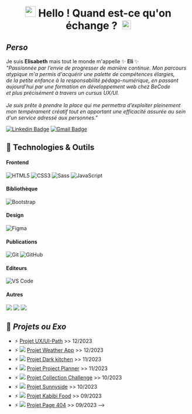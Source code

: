 # <h1 align="center"><img src="https://github.com/TheDudeThatCode/TheDudeThatCode/blob/master/Assets/Hi.gif" width="29px"> Hello ! Quand est-ce qu'on échange ? &nbsp;<img src="https://github.com/TheDudeThatCode/TheDudeThatCode/blob/master/Assets/Earth.gif" width="24px"></h1>

## **_Perso_**
Je suis **Elisabeth** mais tout le monde m'appelle ✨ **Eli** ✨ <br> 
_"Passionnée par l’envie de progresser de manière continue. Mon parcours atypique m'a permis d'acquérir une palette de compétences élargies,<br>
de la petite enfance à la responsabilité pédago-numérique, en passant aujourd’hui par une formation en développement web chez BeCode <br>
et plus précisément à travers un cursus UX/UI.<br> <br>
Je suis prête à prendre la place qui me permettra d’exploiter pleinement mon tempérament créatif tout en apportant une efficacité assurée au sein d'un service adressé aux personnes."_

[![Linkedin Badge](https://img.shields.io/badge/-eliLeyder-blue?style=flat&logo=Linkedin&logoColor=white&link=https://www.linkedin.com/in/elisabeth-leyder/)](https://www.linkedin.com/in/elisabeth-leyder/) 
[![Gmail Badge](https://img.shields.io/badge/-eli.leyder-c14438?style=flat&logo=Gmail&logoColor=white&link=mailto:eli.leyder@gmail.com)](mailto:eli.leyder@gmail.com)

## 🔧 Technologies & Outils

#### Frontend
![HTML5](https://img.shields.io/badge/-HTML5-%23E44D27?style=flat-square&logo=html5&logoColor=ffffff)
![CSS3](https://img.shields.io/badge/-CSS3-%231572B6?style=flat-square&logo=css3)
![Sass](https://img.shields.io/badge/-Sass-%23CC6699?style=flat-square&logo=sass&logoColor=ffffff)
![JavaScript](https://img.shields.io/badge/-JavaScript-black?style=flat-square&logo=javascript)

#### Bibliothèque
![Bootstrap](https://img.shields.io/badge/-Bootstrap-563D7C?style=flat-square&logo=bootstrap)

#### Design
![Figma](http://img.shields.io/badge/-Figma-30333c?style=flat-square&logo=figma&logoColor=ffffff)

#### Publications
![Git](https://img.shields.io/badge/-Git-black?style=flat-square&logo=git)
![GitHub](https://img.shields.io/badge/-GitHub-181717?style=flat-square&logo=github)

#### Editeurs
![VS Code](http://img.shields.io/badge/-VS%20Code-007ACC?style=flat-square&logo=visual-studio-code)

#### Autres
<img src="https://img.shields.io/badge/-Microsoft%20Word-164ead?style=flat&logo=microsoft%20word"> <img src="https://img.shields.io/badge/-Microsoft%20Excel-026f39?style=flat&logo=microsoft%20excel"> <img src="https://img.shields.io/badge/-Microsoft%20PowerPoint-b9361a?style=flat&logo=microsoft%20powerpoint">

## 🌱 **_Projets ou Exo_** 

- ⚡ [Projet UX/UI-Path](https://github.com/Elibbth/UX-UI-Path) >> 12/2023
- ⚡ [![](https://img.shields.io/badge/Preview-blue)](https://elibbth.github.io/Weather-App/) [Projet Weather App](https://github.com/Elibbth/Weather-App) >> 12/2023
- ⚡ [![](https://img.shields.io/badge/Preview-blue)](https://antoinel74.github.io/Dark-Kitchen/) [Projet Dark kitchen](https://github.com/Elibbth/Dark-Kitchen) >> 11/2023
- ⚡ [![](https://img.shields.io/badge/Preview-blue)](https://elibbth.github.io/project-planner/) [Projet Project Planner](https://github.com/Elibbth/project-planner) >> 11/2023
- ⚡ [![](https://img.shields.io/badge/Preview-blue)](https://elibbth.github.io/JS-CollectionChallenge/) [Projet Collection Challenge](https://github.com/Elibbth/JS-CollectionChallenge) >> 10/2023
- ⚡ [![](https://img.shields.io/badge/Preview-blue)](https://elibbth.github.io/Sunnyside-Agency/) [Projet Sunnyside](https://github.com/Elibbth/Sunnyside-Agency) >> 10/2023
- ⚡ [![](https://img.shields.io/badge/Preview-blue)](https://elibbth.github.io/Kabibi-Food/) [Projet Kabibi Food](https://github.com/Elibbth/Kabibi-Food) >> 09/2023
- ⚡ [![](https://img.shields.io/badge/Preview-blue)](https://elibbth.github.io/404-page/) [Projet Page 404](https://github.com/Elibbth/404-page) >> 09/2023
-->
